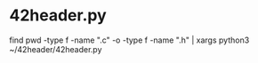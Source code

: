 # 42header.py

find pwd -type f -name ".c" -o -type f -name ".h" | xargs python3 ~/42header/42header.py